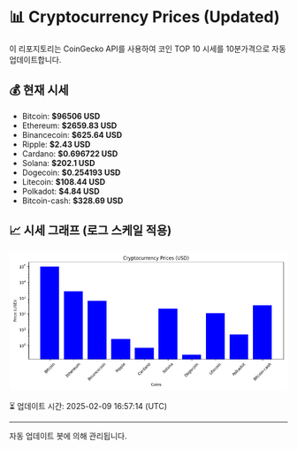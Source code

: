 
# 📊 Cryptocurrency Prices (Updated)

이 리포지토리는 CoinGecko API를 사용하여 코인 TOP 10 시세를 10분가격으로 자동 업데이트합니다.

## 💰 현재 시세
- Bitcoin: **$96506 USD**
- Ethereum: **$2659.83 USD**
- Binancecoin: **$625.64 USD**
- Ripple: **$2.43 USD**
- Cardano: **$0.696722 USD**
- Solana: **$202.1 USD**
- Dogecoin: **$0.254193 USD**
- Litecoin: **$108.44 USD**
- Polkadot: **$4.84 USD**
- Bitcoin-cash: **$328.69 USD**

## 📈 시세 그래프 (로그 스케일 적용)
![Crypto Prices](crypto_prices.png)

⏳ 업데이트 시간: 2025-02-09 16:57:14 (UTC)

---
자동 업데이트 봇에 의해 관리됩니다.
